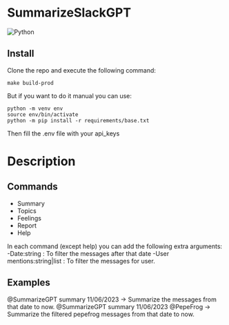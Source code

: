 # SummarizeSlackGPT

![Python](https://img.shields.io/badge/python-3670A0?style=for-the-badge&logo=python&logoColor=ffdd54)  

## **Install**

Clone the repo and execute the following command:

```
make build-prod
```

But if you want to do it manual you can use:

```
python -m venv env
source env/bin/activate
python -m pip install -r requirements/base.txt
```

Then fill the .env file with your api_keys


# **Description**

## Commands

- Summary
- Topics
- Feelings
- Report
- Help

In each command (except help) you can add the following extra arguments:
-Date:string : To filter the messages after that date
-User mentions:string|list :  To filter the messages for user.

## Examples

@SummarizeGPT summary 11/06/2023 -> Summarize the messages from that date to now.
@SummarizeGPT summary 11/06/2023 @PepeFrog -> Summarize the filtered pepefrog messages from that date to now.

